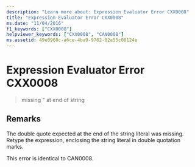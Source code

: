 ```yaml
---
description: "Learn more about: Expression Evaluator Error CXX0008"
title: "Expression Evaluator Error CXX0008"
ms.date: "11/04/2016"
f1_keywords: ["CXX0008"]
helpviewer_keywords: ["CXX0008", "CAN0008"]
ms.assetid: 49e0968c-a6ce-4ba9-9762-02a55c08124e
---
```

# Expression Evaluator Error CXX0008

> missing " at end of string

## Remarks

The double quote expected at the end of the string literal was missing. Retype the expression, enclosing the string literal in double quotation marks.

This error is identical to CAN0008.
